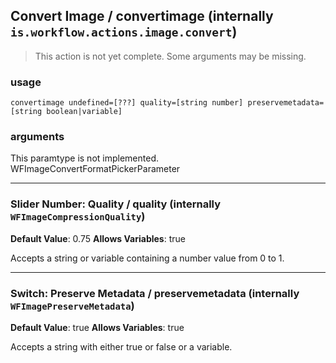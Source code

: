 
## Convert Image / convertimage (internally `is.workflow.actions.image.convert`)

> This action is not yet complete. Some arguments may be missing.


### usage
`convertimage undefined=[???] quality=[string number] preservemetadata=[string boolean|variable]`

### arguments
This paramtype is not implemented. WFImageConvertFormatPickerParameter

---

### Slider Number: Quality / quality (internally `WFImageCompressionQuality`)
**Default Value**: 0.75
**Allows Variables**: true


Accepts a string 
or variable
containing a number value from 0 to 1.

---

### Switch: Preserve Metadata / preservemetadata (internally `WFImagePreserveMetadata`)
**Default Value**: true
**Allows Variables**: true


Accepts a string with either true or false
or a variable.
